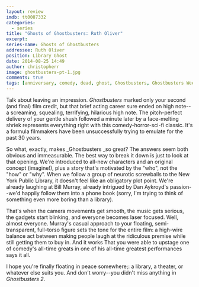 ```yaml
---
layout: review
imdb: tt0087332
categories: 
  - series
title: "Ghosts of Ghostbusters: Ruth Oliver"
excerpt: 
series-name: Ghosts of Ghostbusters
addressee: Ruth Oliver
position: Library Ghost
date: 2014-08-25 14:49
author: christopherr
image: ghostbusters-pt-1.jpg
comments: true
tags: [anniversary, comedy, dead, ghost, Ghostbusters, Ghostbusters Week, re-release]
---
```


Talk about leaving an impression. _Ghostbusters_ marked only your second (and final) film credit, but that brief acting career sure ended on high note--a screaming, squealing, terrifying, hilarious high note. The pitch-perfect delivery of your gentle shush followed a minute later by a face-melting shriek represents everything right with this comedy-horror-sci-fi classic. It's a formula filmmakers have been unsuccessfully trying to emulate for the past 30 years.

So what, exactly, makes _Ghostbusters _so great? The answers seem both obvious and immeasurable. The best way to break it down is just to look at that opening. We're introduced to all-new characters and an original concept (imagine!), plus a story that's motivated by the "who", not the "how" or "why". When we follow a group of neurotic screwballs to the New York Public Library, it doesn't feel like an obligatory plot point. We're already laughing at Bill Murray, already intrigued by Dan Aykroyd's passion--we'd happily follow them into a phone book (sorry, I'm trying to think of something even more boring than a library).

That's when the camera movements get smooth, the music gets serious, the gadgets start blinking, and everyone becomes laser focused. Well, almost everyone. Murray's casual approach to your floating, semi-transparent, full-torso figure sets the tone for the entire film: a high-wire balance act between making people laugh at the ridiculous premise while still getting them to buy in. And it works That you were able to upstage one of comedy's all-time greats in one of his all-time greatest performances says it all.

I hope you're finally floating in peace somewhere;: a library, a theater, or whatever else suits you. And don't worry--you didn't miss anything in _Ghostbusters 2_.